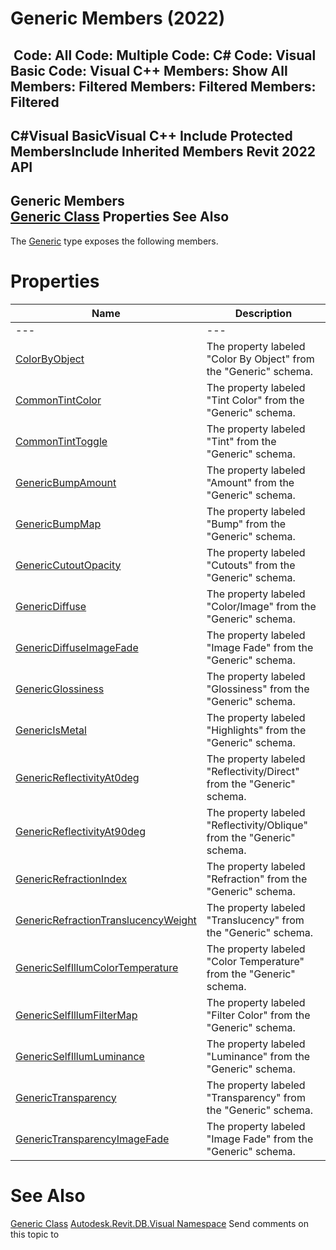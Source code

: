 # Generic Members (2022)

﻿
 Code: All Code: Multiple Code: C# Code: Visual Basic Code: Visual C++  Members: Show All Members: Filtered Members: Filtered Members: Filtered   
---  
C#Visual BasicVisual C++
Include Protected MembersInclude Inherited Members
Revit 2022 API  
---  
Generic Members  
[Generic Class](dd16eb59-16ec-f121-289b-a69d26d7c789.md "Generic Class") Properties See Also  
---  
The [Generic](dd16eb59-16ec-f121-289b-a69d26d7c789.md "Generic Class") type exposes the following members.
# Properties
| Name | Description |
| --- | --- |
| --- | --- | --- |
| [ColorByObject](ed321e8f-985e-e4d4-088b-336efab53bef.md "ColorByObject Property") | The property labeled "Color By Object" from the "Generic" schema. |
| [CommonTintColor](e66ec79a-d943-1628-b5f1-8d680c3776dd.md "CommonTintColor Property") | The property labeled "Tint Color" from the "Generic" schema. |
| [CommonTintToggle](3fc4c68c-ef7b-47ce-8379-61597e243304.md "CommonTintToggle Property") | The property labeled "Tint" from the "Generic" schema. |
| [GenericBumpAmount](c66a709d-7faa-f433-772b-a0ed53cd7749.md "GenericBumpAmount Property") | The property labeled "Amount" from the "Generic" schema. |
| [GenericBumpMap](fb311dd8-5106-6da8-f53d-a46d3e6912db.md "GenericBumpMap Property") | The property labeled "Bump" from the "Generic" schema. |
| [GenericCutoutOpacity](a357afa0-127b-e03b-92d7-77faa789d535.md "GenericCutoutOpacity Property") | The property labeled "Cutouts" from the "Generic" schema. |
| [GenericDiffuse](2e8dc667-7c56-d44f-4da2-9c47c355d2ae.md "GenericDiffuse Property") | The property labeled "Color/Image" from the "Generic" schema. |
| [GenericDiffuseImageFade](93574367-b9ea-3328-38da-51b54da1b065.md "GenericDiffuseImageFade Property") | The property labeled "Image Fade" from the "Generic" schema. |
| [GenericGlossiness](46df2762-40c2-8919-0c5f-220a6892a83e.md "GenericGlossiness Property") | The property labeled "Glossiness" from the "Generic" schema. |
| [GenericIsMetal](36fa3ab5-1165-f7fc-a67c-6b5939193de4.md "GenericIsMetal Property") | The property labeled "Highlights" from the "Generic" schema. |
| [GenericReflectivityAt0deg](297f10fb-ed02-6724-321e-a94dff48b03d.md "GenericReflectivityAt0deg Property") | The property labeled "Reflectivity/Direct" from the "Generic" schema. |
| [GenericReflectivityAt90deg](8f7a9e75-a463-d35c-02ba-8a773f15d708.md "GenericReflectivityAt90deg Property") | The property labeled "Reflectivity/Oblique" from the "Generic" schema. |
| [GenericRefractionIndex](c4b4f557-5eb8-b23f-807a-5b7a38620a05.md "GenericRefractionIndex Property") | The property labeled "Refraction" from the "Generic" schema. |
| [GenericRefractionTranslucencyWeight](af49ca84-2aac-acb7-4af0-bd47e06e5e3f.md "GenericRefractionTranslucencyWeight Property") | The property labeled "Translucency" from the "Generic" schema. |
| [GenericSelfIllumColorTemperature](725e0c54-4a67-ade3-856a-2ca72ea190ec.md "GenericSelfIllumColorTemperature Property") | The property labeled "Color Temperature" from the "Generic" schema. |
| [GenericSelfIllumFilterMap](0ecc4361-720d-6361-17d1-ec0944365de3.md "GenericSelfIllumFilterMap Property") | The property labeled "Filter Color" from the "Generic" schema. |
| [GenericSelfIllumLuminance](607558dc-f08f-81f0-196d-4709563611f3.md "GenericSelfIllumLuminance Property") | The property labeled "Luminance" from the "Generic" schema. |
| [GenericTransparency](11f92982-d5c5-37d7-40ce-6200e4b2f1ff.md "GenericTransparency Property") | The property labeled "Transparency" from the "Generic" schema. |
| [GenericTransparencyImageFade](30d2c9c6-bbde-74dc-063f-83c65ca00b5c.md "GenericTransparencyImageFade Property") | The property labeled "Image Fade" from the "Generic" schema. |

# See Also
[Generic Class](dd16eb59-16ec-f121-289b-a69d26d7c789.md "Generic Class")
[Autodesk.Revit.DB.Visual Namespace](f5a10581-6ac2-be19-0e32-f87d05bc8b83.md "Autodesk.Revit.DB.Visual Namespace")
Send comments on this topic to 
